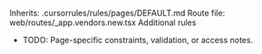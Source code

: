 Inherits: .cursorrules/rules/pages/DEFAULT.md
Route file: web/routes/_app.vendors.new.tsx
Additional rules
- TODO: Page-specific constraints, validation, or access notes.
